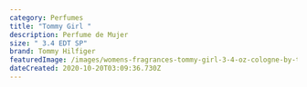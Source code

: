 ```yaml
---
category: Perfumes
title: "Tommy Girl "
description: Perfume de Mujer
size: " 3.4 EDT SP"
brand: Tommy Hilfiger
featuredImage: /images/womens-fragrances-tommy-girl-3-4-oz-cologne-by-tommy-hilfiger-for-women-1_2400x.jpg
dateCreated: 2020-10-20T03:09:36.730Z
---
```

